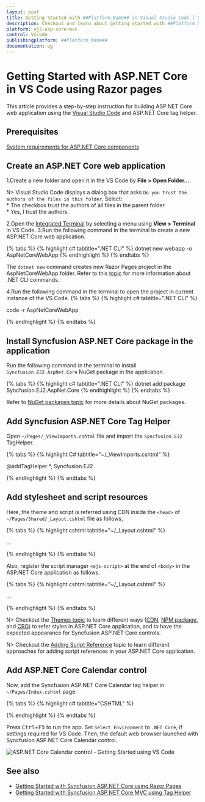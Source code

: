 ```yaml
---
layout: post
title: Getting Started with ##Platform_Name## in Visual Studio Code | Syncfusion
description: Checkout and learn about getting started with ##Platform_Name## Calendar control using Tag helpers in Visual Studio Code.
platform: ej2-asp-core-mvc
control: Vscode
publishingplatform: ##Platform_Name##
documentation: ug
---
```


# Getting Started with ASP.NET Core in VS Code using Razor pages

This article provides a step-by-step instruction for building ASP.NET Core web application using the [Visual Studio Code](https://code.visualstudio.com/) and ASP.NET Core tag helper.

## Prerequisites

[System requirements for ASP.NET Core components](https://ej2.syncfusion.com/aspnetcore/documentation/system-requirements/)

## Create an ASP.NET Core web application

1.Create a new folder and open it in the VS Code by **File > Open Folder...**.

N> Visual Studio Code displays a dialog box that asks `Do you trust the authors of the files in this folder`. Select:
<br/> * The checkbox trust the authors of all files in the parent folder.
<br/> * Yes, I trust the authors.

2.Open the [Integrated Terminal](https://code.visualstudio.com/docs/editor/integrated-terminal) by selecting a menu using **View > Terminal** in VS Code.
3.Run the following command in the terminal to create a new ASP.NET Core web application.

{% tabs %}
{% highlight c# tabtitle=".NET CLI" %}
dotnet new webapp -o AspNetCoreWebApp
{% endhighlight %}
{% endtabs %}

The `dotnet new` command creates new Razor Pages project in the AspNetCoreWebApp folder. Refer to this [topic](https://docs.microsoft.com/en-us/dotnet/core/tools/dotnet-new?tabs=net60) for more information about .NET CLI commands.

4.Run the following command in the terminal to open the project in current instance of the VS Code.
{% tabs %}
{% highlight c# tabtitle=".NET CLI" %}

code -r AspNetCoreWebApp

{% endhighlight %}
{% endtabs %}

## Install Syncfusion ASP.NET Core package in the application

Run the following command in the terminal to install `Syncfusion.EJ2.AspNet.Core` NuGet package in the application.

{% tabs %}
{% highlight c# tabtitle=".NET CLI" %}
dotnet add package Syncfusion.EJ2.AspNet.Core
{% endhighlight %}
{% endtabs %}

Refer to [NuGet packages topic](../nuget-packages/) for more details about NuGet packages.

## Add Syncfusion ASP.NET Core Tag Helper
Open `~/Pages/_ViewImports.cshtml` file and import the `Syncfusion.EJ2` TagHelper.

{% tabs %}
{% highlight C# tabtitle="~/_ViewImports.cshtml" %}

@addTagHelper *, Syncfusion.EJ2

{% endhighlight %}
{% endtabs %}

## Add stylesheet and script resources

Here, the theme and script is referred using CDN inside the `<head>` of `~/Pages/Shared/_Layout.cshtml` file as follows,

{% tabs %}
{% highlight cshtml tabtitle="~/_Layout.cshtml" %}

<head>
    ...
    <!-- Syncfusion ASP.NET Core controls style -->
    <link rel="stylesheet" href="https://cdn.syncfusion.com/ej2/{{ site.ej2version }}/material.css" />
    <!-- Syncfusion ASP.NET Core controls script -->
    <script src="https://cdn.syncfusion.com/ej2/{{ site.ej2version }}/dist/ej2.min.js"></script>
</head>

{% endhighlight %}
{% endtabs %}

Also, register the script manager `<ejs-script>` at the end of `<body>` in the ASP.NET Core application as follows.

{% tabs %}
{% highlight cshtml tabtitle="~/_Layout.cshtml" %}

<body>
    ...
    <!-- Syncfusion ASP.NET Core Script Manager -->
    <ejs-scripts></ejs-scripts>
</body>

{% endhighlight %}
{% endtabs %}

N> Checkout the [Themes topic](https://ej2.syncfusion.com/aspnetcore/documentation/appearance/theme/) to learn different ways ([CDN](https://ej2.syncfusion.com/aspnetcore/documentation/common/adding-script-references#cdn-reference), [NPM package](https://ej2.syncfusion.com/aspnetcore/documentation/common/adding-script-references#node-package-manager-npm), and [CRG](https://ej2.syncfusion.com/aspnetcore/documentation/common/custom-resource-generator/)) to refer styles in ASP.NET Core application, and to have the expected appearance for Syncfusion ASP.NET Core controls.

N> Checkout the [Adding Script Reference](https://ej2.syncfusion.com/aspnetcore/documentation/common/adding-script-references) topic to learn different approaches for adding script references in your ASP.NET Core application.

## Add ASP.NET Core Calendar control

Now, add the Syncfusion ASP.NET Core Calendar tag helper in `~/Pages/Index.cshtml` page.

{% tabs %}
{% highlight c# tabtitle="CSHTML" %}
<div>
    <ejs-calendar id="calendar"></ejs-calendar>
</div>
{% endhighlight %}
{% endtabs %}

Press <kbd>Ctrl</kbd>+<kbd>F5</kbd> to run the app. Set `Select Environment` to `.NET Core`, if settings required for VS Code. Then, the default web browser launched with Syncfusion ASP.NET Core Calendar control.

![ASP.NET Core Calendar control - Getting Started using VS Code](images/aspnetcore-calendar.png)

## See also

* [Getting Started with Syncfusion ASP.NET Core using Razor Pages](https://ej2.syncfusion.com/aspnetcore/documentation/getting-started/razor-pages/)
* [Getting Started with Syncfusion ASP.NET Core MVC using Tag Helper](https://ej2.syncfusion.com/aspnetcore/documentation/getting-started/aspnet-core-mvc-taghelper)
